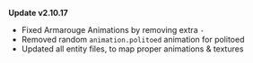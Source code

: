 **Update v2.10.17**

- Fixed Armarouge Animations by removing extra `-`
- Removed random `animation.politoed` animation for politoed
- Updated all entity files, to map proper animations & textures